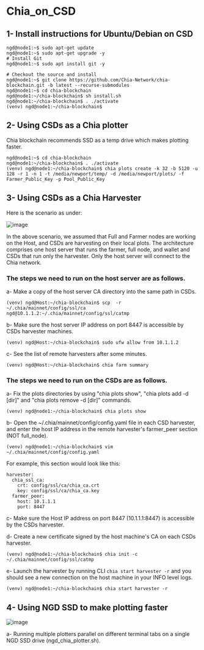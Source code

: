 # Chia_on_CSD

## 1- Install instructions for Ubuntu/Debian on CSD

```
ngd@node1:~$ sudo apt-get update
ngd@node1:~$ sudo apt-get upgrade -y
# Install Git
ngd@node1:~$ sudo apt install git -y

# Checkout the source and install
ngd@node1:~$ git clone https://github.com/Chia-Network/chia-blockchain.git -b latest --recurse-submodules
ngd@node1:~$ cd chia-blockchain
ngd@node1:~/chia-blockchain$ sh install.sh
ngd@node1:~/chia-blockchain$ . ./activate
(venv) ngd@node1:~/chia-blockchain$ 

```

## 2- Using CSDs as a Chia plotter
Chia blockchain recommends SSD as a temp drive which makes plotting faster.

```
ngd@node1:~$ cd chia-blockchain
ngd@node1:~/chia-blockchain$ . ./activate
(venv) ngd@node1:~/chia-blockchain$ chia plots create -k 32 -b 5120 -u 128 -r 1 -n 1 -t /media/newport/temp/ -d /media/newport/plots/ -f Farmer_Public_Key -p Pool_Public_Key

```
## 3- Using CSDs as a Chia Harvester

Here is the scenario as under:

![image](https://user-images.githubusercontent.com/31414094/152264115-0670ecb8-f435-40fd-9ab4-a92d8d7edf53.png)

In the above scenario, we assumed that Full and Farmer nodes are working on the Host, and CSDs are harvesting on their local plots. The architecture comprises one host server that runs the farmer, full node, and wallet and CSDs that run only the harvester. Only the host server will connect to the Chia network.

### The steps we need to run on the host server are as follows.

a- Make a copy of the host server CA directory into the same path in CSDs.
```
(venv) ngd@Host:~/chia-blockchain$ scp  -r ~/.chia/mainnet/config/ssl/ca ngd@10.1.1.2:~/.chia/mainnet/config/ssl/catmp
```

b- Make sure the host server IP address on port 8447 is accessible by CSDs harvester machines.
```
(venv) ngd@Host:~/chia-blockchain$ sudo ufw allow from 10.1.1.2
```

c- See the list of remote harvesters after some minutes. 
```
(venv) ngd@Host:~/chia-blockchain$ chia farm summary
```

### The steps we need to run on the CSDs are as follows.
a- Fix the plots directories by using "chia plots show", "chia plots add -d [dir]"   and "chia plots remove -d [dir]" commands.
```
(venv) ngd@node1:~/chia-blockchain$ chia plots show
```

b- Open the ~/.chia/mainnet/config/config.yaml file in each CSD harvester, and enter the host IP address in the remote harvester's farmer_peer section (NOT full_node). 

```
(venv) ngd@node1:~/chia-blockchain$ vim ~/.chia/mainnet/config/config.yaml
```
For example, this section would look like this:
```
harvester:
  chia_ssl_ca:
    crt: config/ssl/ca/chia_ca.crt
    key: config/ssl/ca/chia_ca.key
  farmer_peer:
    host: 10.1.1.1
    port: 8447
```

c- Make sure the Host IP address on port 8447 (10.1.1.1:8447) is accessible by the CSDs harvester.

d- Create a new certificate signed by the host machine's CA on each CSDs harvester.
```
(venv) ngd@node1:~/chia-blockchain$ chia init -c ~/.chia/mainnet/config/ssl/catmp
```
e- Launch the harvester by running CLI ``` chia start harvester -r ``` and you should see a new connection on the host machine in your INFO level logs.
```
(venv) ngd@node1:~/chia-blockchain$ chia start harvester -r
```

## 4- Using NGD SSD to make plotting faster

![image](https://user-images.githubusercontent.com/31414094/152450934-e5828cef-632f-4fa3-b482-c0068f65d2fb.png)

a- Running multiple plotters parallel on different terminal tabs on a single NGD SSD drive (ngd_chia_plotter.sh).   





